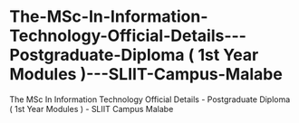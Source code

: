 # The-MSc-In-Information-Technology-Official-Details---Postgraduate-Diploma ( 1st Year Modules )---SLIIT-Campus-Malabe 
The MSc In Information Technology Official Details - Postgraduate Diploma ( 1st Year Modules ) - SLIIT Campus Malabe

